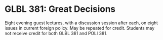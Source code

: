 # GLBL 381: Great Decisions

Eight evening guest lectures, with a discussion session after each, on eight issues in current foreign policy. May be repeated for credit. Students may not receive credit for both GLBL 381 and POLI 381.